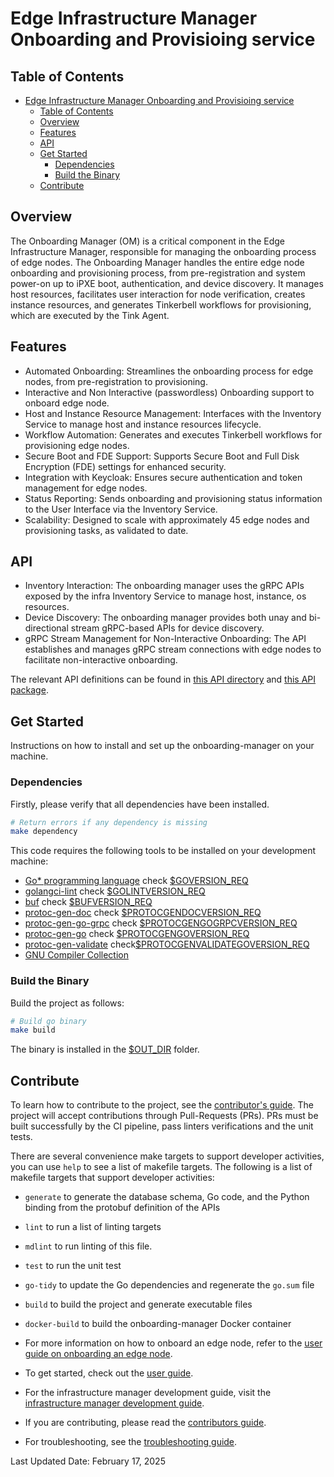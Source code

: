# Edge Infrastructure Manager Onboarding and Provisioing service

## Table of Contents

- [Edge Infrastructure Manager Onboarding and Provisioing service](#edge-infrastructure-manager-onboarding-and-provisioing-service)
  - [Table of Contents](#table-of-contents)
  - [Overview](#overview)
  - [Features](#features)
  - [API](#api)
  - [Get Started](#get-started)
    - [Dependencies](#dependencies)
    - [Build the Binary](#build-the-binary)
  - [Contribute](#contribute)

## Overview

The Onboarding Manager (OM) is a critical component in the Edge Infrastructure Manager,
responsible for managing the onboarding process of edge nodes.
The Onboarding Manager handles the entire edge node onboarding and provisioning process,
from pre-registration and system power-on up to iPXE boot, authentication,
and device discovery. It manages host resources,
facilitates user interaction for node verification, creates instance resources, and
generates Tinkerbell workflows for provisioning, which are executed by the Tink Agent.

## Features

- Automated Onboarding: Streamlines the onboarding process for edge nodes,
  from pre-registration to provisioning.
- Interactive and Non Interactive (passwordless) Onboarding
  support to onboard edge node.
- Host and Instance Resource Management: Interfaces with the
  Inventory Service to manage host and instance resources lifecycle.
- Workflow Automation: Generates and executes Tinkerbell workflows
  for provisioning edge nodes.
- Secure Boot and FDE Support: Supports Secure Boot and
  Full Disk Encryption (FDE) settings for enhanced security.
- Integration with Keycloak: Ensures secure authentication and
  token management for edge nodes.
- Status Reporting: Sends onboarding and provisioning status
  information to the User Interface via the Inventory Service.
- Scalability: Designed to scale with approximately 45 edge nodes
  and provisioning tasks, as validated to date.

## API

- Inventory Interaction: The onboarding manager uses the gRPC APIs
  exposed by the infra Inventory Service to manage host, instance, os resources.
- Device Discovery: The onboarding manager provides both unay
  and bi-directional stream gRPC-based APIs for device discovery.
- gRPC Stream Management for Non-Interactive Onboarding: The API establishes
  and manages gRPC stream connections with edge nodes to facilitate
  non-interactive onboarding.

The relevant API definitions can be found in
[this API directory](https://github.com/open-edge-platform/infra-onboarding/tree/main/onboarding-manager/api/grpc/onboardingmgr)
and
[this API package](https://github.com/open-edge-platform/infra-onboarding/tree/main/onboarding-manager/pkg/api).

## Get Started

Instructions on how to install and set up the onboarding-manager on your machine.

### Dependencies

Firstly, please verify that all dependencies have been installed.

```bash
# Return errors if any dependency is missing
make dependency
```

This code requires the following tools to be installed on your development machine:

- [Go\* programming language](https://go.dev)
  check [$GOVERSION_REQ](../version.mk)
- [golangci-lint](https://github.com/golangci/golangci-lint)
  check [$GOLINTVERSION_REQ](../version.mk)
- [buf](https://github.com/bufbuild/buf)
  check [$BUFVERSION_REQ](../version.mk)
- [protoc-gen-doc](https://github.com/pseudomuto/protoc-gen-doc)
  check [$PROTOCGENDOCVERSION_REQ](../version.mk)
- [protoc-gen-go-grpc](https://pkg.go.dev/google.golang.org/grpc/cmd/protoc-gen-go-grpc)
  check [$PROTOCGENGOGRPCVERSION_REQ](../version.mk)
- [protoc-gen-go](https://pkg.go.dev/google.golang.org/protobuf/cmd/protoc-gen-go)
  check [$PROTOCGENGOVERSION_REQ](../version.mk)
- [protoc-gen-validate](https://github.com/bufbuild/protoc-gen-validate)
  check[$PROTOCGENVALIDATEGOVERSION_REQ](../version.mk)
- [GNU Compiler Collection](https://gcc.gnu.org/)

### Build the Binary

Build the project as follows:

```bash
# Build go binary
make build
```

The binary is installed in the [$OUT_DIR](../common.mk) folder.

## Contribute

To learn how to contribute to the project, see the [contributor's guide][contributors-guide-url].
The project will accept contributions through Pull-Requests (PRs).
PRs must be built successfully by the CI pipeline, pass linters
verifications and the unit tests.

There are several convenience make targets to support developer activities,
you can use `help` to see a list of makefile targets.
The following is a list of makefile targets that support developer activities:

- `generate` to generate the database schema, Go code, and the Python binding
  from the protobuf definition of the APIs
- `lint` to run a list of linting targets
- `mdlint` to run linting of this file.
- `test` to run the unit test
- `go-tidy` to update the Go dependencies and regenerate the `go.sum` file
- `build` to build the project and generate executable files
- `docker-build` to build the onboarding-manager Docker container

- For more information on how to onboard an edge node, refer to the
  [user guide on onboarding an edge node][user-guide-onboard-edge-node].
- To get started, check out the [user guide][user-guide-url].
- For the infrastructure manager development guide, visit the
  [infrastructure manager development guide][inframanager-dev-guide-url].
- If you are contributing, please read the [contributors guide][contributors-guide-url].
- For troubleshooting, see the [troubleshooting guide][troubleshooting-url].

[user-guide-onboard-edge-node]: https://literate-adventure-7vjeyem.pages.github.io/edge_orchestrator/user_guide_main/content/user_guide/set_up_edge_infra/edge_node_onboard.html
[user-guide-url]: https://literate-adventure-7vjeyem.pages.github.io/edge_orchestrator/user_guide_main/content/user_guide/get_started_guide/gsg_content.html
[inframanager-dev-guide-url]: https://literate-adventure-7vjeyem.pages.github.io/edge_orchestrator/user_guide_main/content/user_guide/get_started_guide/gsg_content.html
[contributors-guide-url]: https://literate-adventure-7vjeyem.pages.github.io/edge_orchestrator/user_guide_main/content/user_guide/index.html
[troubleshooting-url]: https://literate-adventure-7vjeyem.pages.github.io/edge_orchestrator/user_guide_main/content/user_guide/troubleshooting/troubleshooting.html

Last Updated Date: February 17, 2025
